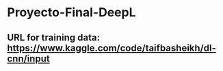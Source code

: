 # Proyecto-Final-DeepL

## URL for training data: https://www.kaggle.com/code/taifbasheikh/dl-cnn/input